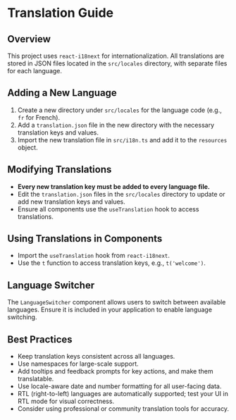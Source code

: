 # Translation Guide

## Overview
This project uses `react-i18next` for internationalization. All translations are stored in JSON files located in the `src/locales` directory, with separate files for each language.

## Adding a New Language
1. Create a new directory under `src/locales` for the language code (e.g., `fr` for French).
2. Add a `translation.json` file in the new directory with the necessary translation keys and values.
3. Import the new translation file in `src/i18n.ts` and add it to the `resources` object.

## Modifying Translations
- **Every new translation key must be added to every language file.**
- Edit the `translation.json` files in the `src/locales` directory to update or add new translation keys and values.
- Ensure all components use the `useTranslation` hook to access translations.

## Using Translations in Components
- Import the `useTranslation` hook from `react-i18next`.
- Use the `t` function to access translation keys, e.g., `t('welcome')`.

## Language Switcher
The `LanguageSwitcher` component allows users to switch between available languages. Ensure it is included in your application to enable language switching.

## Best Practices
- Keep translation keys consistent across all languages.
- Use namespaces for large-scale support.
- Add tooltips and feedback prompts for key actions, and make them translatable.
- Use locale-aware date and number formatting for all user-facing data.
- RTL (right-to-left) languages are automatically supported; test your UI in RTL mode for visual correctness.
- Consider using professional or community translation tools for accuracy. 